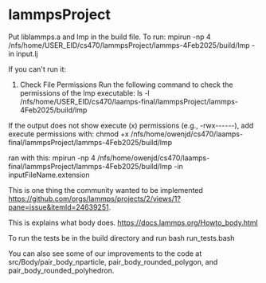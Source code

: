 # lammpsProject
Put liblammps.a and lmp in the build file.
To run: mpirun -np 4 /nfs/home/USER_EID/cs470/lammpsProject/lammps-4Feb2025/build/lmp -in input.lj

If you can't run it:
1. Check File Permissions
Run the following command to check the permissions of the lmp executable:
ls -l /nfs/home/USER_EID/cs470/laamps-final/lammpsProject/lammps-4Feb2025/build/lmp

If the output does not show execute (x) permissions (e.g., -rwx------), add execute permissions with:
chmod +x /nfs/home/owenjd/cs470/laamps-final/lammpsProject/lammps-4Feb2025/build/lmp


ran with this:
mpirun -np 4 /nfs/home/owenjd/cs470/laamps-final/lammpsProject/lammps-4Feb2025/build/lmp -in inputFileName.extension


This is one thing the community wanted to be implemented https://github.com/orgs/lammps/projects/2/views/1?pane=issue&itemId=24639251. 

This is explains what body does. https://docs.lammps.org/Howto_body.html    

To run the tests be in the build directory and run bash run_tests.bash 

You can also see some of our improvements to the code at src/Body/pair_body_nparticle, pair_body_rounded_polygon, and pair_body_rounded_polyhedron. 
